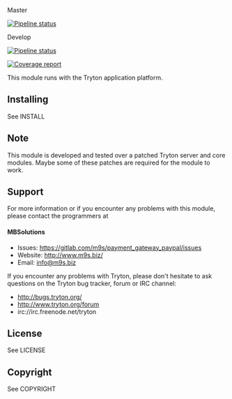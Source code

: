 Master

[![Pipeline status](https://gitlab.com/m9s/payment_gateway_paypal/badges/master/pipeline.svg)](https://gitlab.com/m9s/payment_gateway_paypal/commits/master)

Develop

[![Pipeline status](https://gitlab.com/m9s/payment_gateway_paypal/badges/develop/pipeline.svg)](https://gitlab.com/m9s/payment_gateway_paypal/commits/develop)

[![Coverage report](https://gitlab.com/m9s/payment_gateway_paypal/badges/develop/coverage.svg)](http://m9s.gitlab.io/payment_gateway_paypal)



This module runs with the Tryton application platform.

Installing
----------

See INSTALL

Note
----

This module is developed and tested over a patched Tryton server and
core modules. Maybe some of these patches are required for the module to work.

Support
-------

For more information or if you encounter any problems with this module,
please contact the programmers at

#### MBSolutions

   * Issues:   https://gitlab.com/m9s/payment_gateway_paypal/issues
   * Website:  http://www.m9s.biz/
   * Email:    info@m9s.biz

If you encounter any problems with Tryton, please don't hesitate to ask
questions on the Tryton bug tracker, forum or IRC channel:

   * http://bugs.tryton.org/
   * http://www.tryton.org/forum
   * irc://irc.freenode.net/tryton

License
-------

See LICENSE

Copyright
---------

See COPYRIGHT

